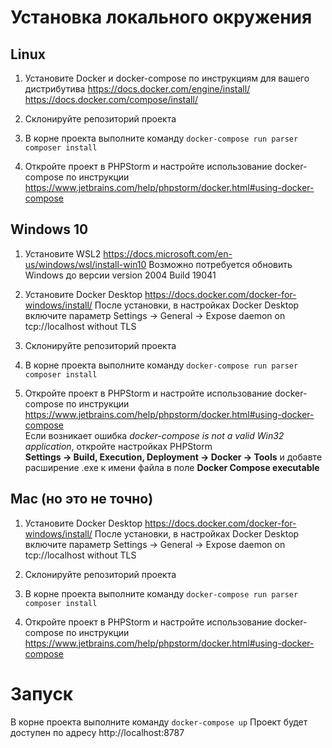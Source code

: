 # Установка локального окружения

## Linux
1. Установите Docker и docker-compose по инструкциям для вашего дистрибутива  https://docs.docker.com/engine/install/
   https://docs.docker.com/compose/install/

2. Склонируйте репозиторий проекта  

3. В корне проекта выполните команду  `docker-compose run parser composer install`

4. Откройте проект в PHPStorm и настройте использование docker-compose по инструкции https://www.jetbrains.com/help/phpstorm/docker.html#using-docker-compose

## Windows 10

1. Установите WSL2 https://docs.microsoft.com/en-us/windows/wsl/install-win10
   Возможно потребуется обновить Windows до версии version 2004 Build 19041

2. Установите Docker Desktop https://docs.docker.com/docker-for-windows/install/
   После установки, в настройках Docker Desktop включите параметр Settings -> General -> Expose daemon on tcp://localhost without TLS
   
3. Склонируйте репозиторий проекта  

4. В корне проекта выполните команду  `docker-compose run parser composer install`

4. Откройте проект в PHPStorm и настройте использование docker-compose по инструкции https://www.jetbrains.com/help/phpstorm/docker.html#using-docker-compose  
   Если возникает ошибка _docker-compose is not a valid Win32 application_, откройте настройках PHPStorm  
   **Settings -> Build, Execution, Deployment -> Docker -> Tools** и добавте расширение .exe к имени файла в поле **Docker Compose executable**

## Mac (но это не точно)
1. Установите Docker Desktop https://docs.docker.com/docker-for-windows/install/
   После установки, в настройках Docker Desktop включите параметр Settings -> General -> Expose daemon on tcp://localhost without TLS
      
2. Склонируйте репозиторий проекта  

3. В корне проекта выполните команду  `docker-compose run parser composer install`

4. Откройте проект в PHPStorm и настройте использование docker-compose по инструкции https://www.jetbrains.com/help/phpstorm/docker.html#using-docker-compose

# Запуск

В корне проекта выполните команду  `docker-compose up`
Проект будет доступен по адресу http://localhost:8787
   


